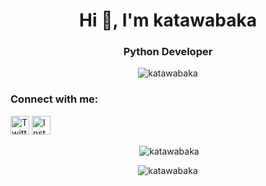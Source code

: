 <h1 align="center">Hi 👋, I'm katawabaka</h1>
<h3 align="center">Python Developer</h3>

<p align="center"> <img src="https://komarev.com/ghpvc/?username=katawabaka&label=Profile%20views&color=f1c9fe&style=flat" alt="katawabaka" /> </p>

### Connect with me:
[<img src="https://raw.githubusercontent.com/rahuldkjain/github-profile-readme-generator/master/src/images/icons/Social/twitter.svg" alt="Twitter" width="30" height="30">](https://twitter.com/katawabaka)
[<img src="https://raw.githubusercontent.com/rahuldkjain/github-profile-readme-generator/master/src/images/icons/Social/instagram.svg" alt="Instagram" width="30" height="30">](https://instagram.com/definitelynotkatawa)

 
<p align="center">&nbsp;<img align="center" src="https://github-readme-stats.vercel.app/api?username=katawabaka&show_icons=true&locale=en" alt="katawabaka" /></p>

<p align="center"><img align="center" src="https://github-readme-streak-stats.herokuapp.com/?user=katawabaka&" alt="katawabaka" /></p>
